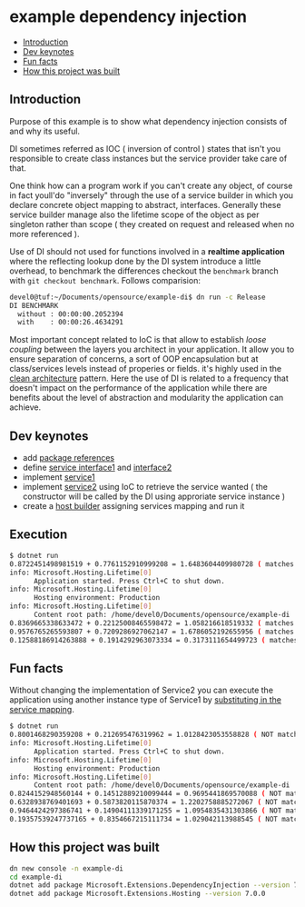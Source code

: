# example dependency injection

<!-- TOC -->
* [Introduction](#introduction)
* [Dev keynotes](#dev-keynotes)
* [Fun facts](#fun-facts)
* [How this project was built](#how-this-project-was-built)
<!-- TOCEND -->

## Introduction

Purpose of this example is to show what dependency injection consists of and why its useful.

DI sometimes referred as IOC ( inversion of control ) states that isn't you responsible to create class instances but the service provider take care of that.

One think how can a program work if you can't create any object, of course in fact youll'do "inversely" through the use of a service builder in which you declare concrete object mapping to abstract, interfaces. Generally these service builder manage also the lifetime scope of the object as per singleton rather than scope ( they created on request and released when no more referenced ).

Use of DI should not used for functions involved in a **realtime application** where the reflecting lookup done by the DI system introduce a little overhead, to benchmark the differences checkout the `benchmark` branch with `git checkout benchmark`. Follows comparision:

```sh
devel0@tuf:~/Documents/opensource/example-di$ dn run -c Release
DI BENCHMARK
  without : 00:00:00.2052394
  with    : 00:00:26.4634291
```

Most important concept related to IoC is that allow to establish *loose coupling* between the layers you architect in your application. It allow you to ensure separation of concerns, a sort of OOP encapsulation but at class/services levels instead of properies or fields. it's highly used in the [clean architecture][1] pattern. Here the use of DI is related to a frequency that doesn't impact on the performance of the application while there are benefits about the level of abstraction and modularity the application can achieve.

[1]: https://blog.cleancoder.com/uncle-bob/2012/08/13/the-clean-architecture.html

## Dev keynotes

- add [package references][2]
- define [service interface1][3] and [interface2][4]
- implement [service1][5]
- implement [service2][6] using IoC to retrieve the service wanted ( the constructor will be called by the DI using approriate service instance )
- create a [host builder][7] assigning services mapping and run it

[2]: https://github.com/devel0/example-dependency-injection/blob/02038d482563e8944ee163a78007c99c20536e3a/example-di.csproj#L12-L13
[3]: https://github.com/devel0/example-dependency-injection/blob/02038d482563e8944ee163a78007c99c20536e3a/Service1/IService1.cs#L3
[4]: https://github.com/devel0/example-dependency-injection/blob/02038d482563e8944ee163a78007c99c20536e3a/Service2/IService2.cs#L3
[5]: https://github.com/devel0/example-dependency-injection/blob/02038d482563e8944ee163a78007c99c20536e3a/Service1/Service1.cs#L6
[6]: https://github.com/devel0/example-dependency-injection/blob/02038d482563e8944ee163a78007c99c20536e3a/Service2/Service2.cs#L6-L8
[7]: https://github.com/devel0/example-dependency-injection/blob/02038d482563e8944ee163a78007c99c20536e3a/Program.cs#L5-L16

## Execution

```sh
$ dotnet run
0.8722451498981519 + 0.7761152910999208 = 1.6483604409980728 ( matches )
info: Microsoft.Hosting.Lifetime[0]
      Application started. Press Ctrl+C to shut down.
info: Microsoft.Hosting.Lifetime[0]
      Hosting environment: Production
info: Microsoft.Hosting.Lifetime[0]
      Content root path: /home/devel0/Documents/opensource/example-di
0.8369665338633472 + 0.22125008465598472 = 1.058216618519332 ( matches )
0.9576765265593807 + 0.7209286927062147 = 1.6786052192655956 ( matches )
0.12588186914263888 + 0.1914292963073334 = 0.3173111654499723 ( matches )
```

## Fun facts

Without changing the implementation of Service2 you can execute the application using another instance type of Service1 by [substituting in the service mapping][8].

[8]: https://github.com/devel0/example-dependency-injection/blob/02038d482563e8944ee163a78007c99c20536e3a/Program.cs#L10

```sh
$ dotnet run
0.8001468290359208 + 0.212695476319962 = 1.0128423053558828 ( NOT matches )
info: Microsoft.Hosting.Lifetime[0]
      Application started. Press Ctrl+C to shut down.
info: Microsoft.Hosting.Lifetime[0]
      Hosting environment: Production
info: Microsoft.Hosting.Lifetime[0]
      Content root path: /home/devel0/Documents/opensource/example-di
0.8244152948560144 + 0.14512889210099444 = 0.9695441869570088 ( NOT matches )
0.6328938769401693 + 0.5873820115870374 = 1.2202758885272067 ( NOT matches )
0.9464424297386741 + 0.14904111339171255 = 1.0954835431303866 ( NOT matches )
0.19357539247737165 + 0.8354667215111734 = 1.029042113988545 ( NOT matches )
```

## How this project was built

```sh
dn new console -n example-di
cd example-di
dotnet add package Microsoft.Extensions.DependencyInjection --version 7.0.0
dotnet add package Microsoft.Extensions.Hosting --version 7.0.0
```
